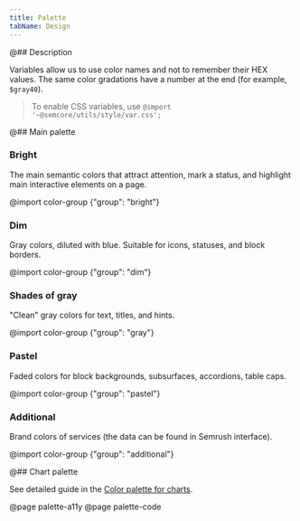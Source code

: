 ```yaml
---
title: Palette
tabName: Design
---
```


@## Description

Variables allow us to use color names and not to remember their HEX values. The same color gradations have a number at the end (for example, `$gray40`).

> To enable CSS variables, use `@import '~@semcore/utils/style/var.css';`

@## Main palette

### Bright

The main semantic colors that attract attention, mark a status, and highlight main interactive elements on a page.

@import color-group {"group": "bright"}

### Dim

Gray colors, diluted with blue. Suitable for icons, statuses, and block borders.

@import color-group {"group": "dim"}

### Shades of gray

"Clean" gray colors for text, titles, and hints.

@import color-group {"group": "gray"}

### Pastel

Faded colors for block backgrounds, subsurfaces, accordions, table caps.

@import color-group {"group": "pastel"}

### Additional

Brand colors of services (the data can be found in Semrush interface).

@import color-group {"group": "additional"}

@## Chart palette

See detailed guide in the [Color palette for charts](/data-display/color-palette/).

@page palette-a11y
@page palette-code
